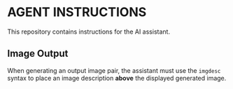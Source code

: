 # AGENT INSTRUCTIONS

This repository contains instructions for the AI assistant.

## Image Output
When generating an output image pair, the assistant must use the `imgdesc` syntax to place an image description **above** the displayed generated image.

